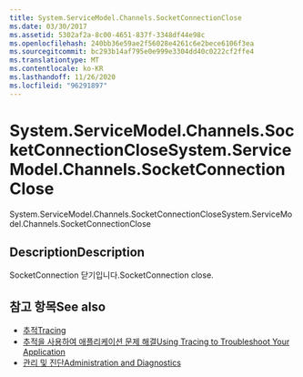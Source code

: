 ```yaml
---
title: System.ServiceModel.Channels.SocketConnectionClose
ms.date: 03/30/2017
ms.assetid: 5302af2a-8c00-4651-837f-3348df44e98c
ms.openlocfilehash: 240bb36e59ae2f56028e4261c6e2bece6106f3ea
ms.sourcegitcommit: bc293b14af795e0e999e3304dd40c0222cf2ffe4
ms.translationtype: MT
ms.contentlocale: ko-KR
ms.lasthandoff: 11/26/2020
ms.locfileid: "96291897"
---
```

# <a name="systemservicemodelchannelssocketconnectionclose"></a><span data-ttu-id="598a6-102">System.ServiceModel.Channels.SocketConnectionClose</span><span class="sxs-lookup"><span data-stu-id="598a6-102">System.ServiceModel.Channels.SocketConnectionClose</span></span>

<span data-ttu-id="598a6-103">System.ServiceModel.Channels.SocketConnectionClose</span><span class="sxs-lookup"><span data-stu-id="598a6-103">System.ServiceModel.Channels.SocketConnectionClose</span></span>  
  
## <a name="description"></a><span data-ttu-id="598a6-104">Description</span><span class="sxs-lookup"><span data-stu-id="598a6-104">Description</span></span>  

 <span data-ttu-id="598a6-105">SocketConnection 닫기입니다.</span><span class="sxs-lookup"><span data-stu-id="598a6-105">SocketConnection close.</span></span>  
  
## <a name="see-also"></a><span data-ttu-id="598a6-106">참고 항목</span><span class="sxs-lookup"><span data-stu-id="598a6-106">See also</span></span>

- [<span data-ttu-id="598a6-107">추적</span><span class="sxs-lookup"><span data-stu-id="598a6-107">Tracing</span></span>](index.md)
- [<span data-ttu-id="598a6-108">추적을 사용하여 애플리케이션 문제 해결</span><span class="sxs-lookup"><span data-stu-id="598a6-108">Using Tracing to Troubleshoot Your Application</span></span>](using-tracing-to-troubleshoot-your-application.md)
- [<span data-ttu-id="598a6-109">관리 및 진단</span><span class="sxs-lookup"><span data-stu-id="598a6-109">Administration and Diagnostics</span></span>](../index.md)
